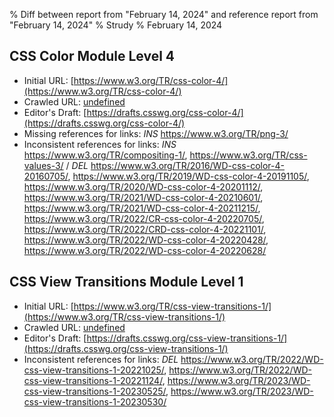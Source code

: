 % Diff between report from "February 14, 2024" and reference report from "February 14, 2024"
% Strudy
% February 14, 2024

## CSS Color Module Level 4

- Initial URL: [https://www.w3.org/TR/css-color-4/](https://www.w3.org/TR/css-color-4/)
- Crawled URL: [undefined](undefined)
- Editor's Draft: [https://drafts.csswg.org/css-color-4/](https://drafts.csswg.org/css-color-4/)
- Missing references for links: *INS* https://www.w3.org/TR/png-3/
- Inconsistent references for links: *INS* https://www.w3.org/TR/compositing-1/, https://www.w3.org/TR/css-values-3/ / *DEL* https://www.w3.org/TR/2016/WD-css-color-4-20160705/, https://www.w3.org/TR/2019/WD-css-color-4-20191105/, https://www.w3.org/TR/2020/WD-css-color-4-20201112/, https://www.w3.org/TR/2021/WD-css-color-4-20210601/, https://www.w3.org/TR/2021/WD-css-color-4-20211215/, https://www.w3.org/TR/2022/CR-css-color-4-20220705/, https://www.w3.org/TR/2022/CRD-css-color-4-20221101/, https://www.w3.org/TR/2022/WD-css-color-4-20220428/, https://www.w3.org/TR/2022/WD-css-color-4-20220628/


## CSS View Transitions Module Level 1

- Initial URL: [https://www.w3.org/TR/css-view-transitions-1/](https://www.w3.org/TR/css-view-transitions-1/)
- Crawled URL: [undefined](undefined)
- Editor's Draft: [https://drafts.csswg.org/css-view-transitions-1/](https://drafts.csswg.org/css-view-transitions-1/)
- Inconsistent references for links: *DEL* https://www.w3.org/TR/2022/WD-css-view-transitions-1-20221025/, https://www.w3.org/TR/2022/WD-css-view-transitions-1-20221124/, https://www.w3.org/TR/2023/WD-css-view-transitions-1-20230525/, https://www.w3.org/TR/2023/WD-css-view-transitions-1-20230530/



